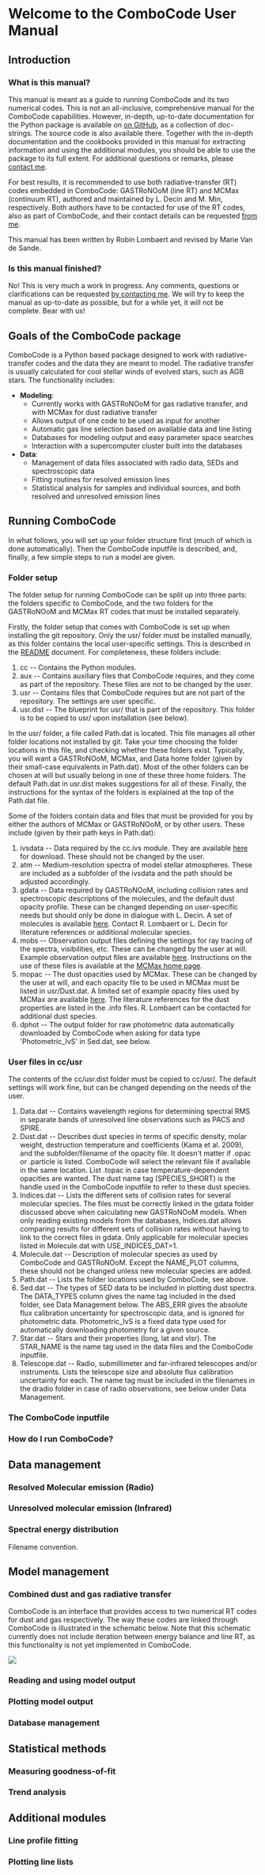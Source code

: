 # Welcome to the ComboCode User Manual
## Introduction
### What is this manual?
This manual is meant as a guide to running ComboCode and its two numerical codes. This is not an all-inclusive, comprehensive manual for the ComboCode capabilities. However, in-depth, up-to-date documentation for the Python package is available on <a href="https://IvS-KULeuven.github.io/ComboCode">on GitHub</a>, as a collection of doc-strings. The source code is also available there. Together with the in-depth documentation and the cookbooks provided in this manual for extracting information and using the additional modules, you should be able to use the package to its full extent. For additional questions or remarks, please <a href="https://github.com/robinlombaert">contact me</a>. 

For best results, it is recommended to use both radiative-transfer (RT) codes embedded in ComboCode: GASTRoNOoM (line RT) and MCMax (continuum RT), authored and maintained by L. Decin and M. Min, respectively. Both authors have to be contacted for use of the RT codes, also as part of ComboCode, and their contact details can be requested <a href="https://github.com/robinlombaert">from me</a>.

This manual has been written by Robin Lombaert and revised by Marie Van de Sande.

### Is this manual finished?
No! This is very much a work in progress. Any comments, questions or clarifications can be requested <a href="https://github.com/robinlombaert">by contacting me</a>. We will try to keep the manual as up-to-date as possible, but for a while yet, it will not be complete. Bear with us!

## Goals of the ComboCode package
ComboCode is a Python based package designed to work with radiative-transfer codes and the data they are meant to model. 
The radiative transfer is usually calculated for cool stellar winds of evolved stars, such as AGB stars.
The functionality includes:
* <b>Modeling</b>:
    - Currently works with GASTRoNOoM for gas radiative transfer, and with MCMax for dust radiative transfer
    - Allows output of one code to be used as input for another
    - Automatic gas line selection based on available data and line listing
    - Databases for modeling output and easy parameter space searches
    - Interaction with a supercomputer cluster built into the databases
* <b>Data</b>: 
    - Management of data files associated with radio data, SEDs and spectroscopic data
    - Fitting routines for resolved emission lines
    - Statistical analysis for samples and individual sources, and both resolved and unresolved emission lines

## Running ComboCode
In what follows, you will set up your folder structure first (much of which is done automatically). Then the ComboCode inputfile is described, and, finally, a few simple steps to run a model are given.

### Folder setup
The folder setup for running ComboCode can be split up into three parts: the folders specific to ComboCode, and the two folders for the GASTRoNOoM and MCMax RT codes that must be installed separately. 

Firstly, the folder setup that comes with ComboCode is set up when installing the git repository. Only the usr/ folder must be installed manually, as this folder contains the local user-specific settings. This is described in the <a href="https://github.com/IvS-KULeuven/ComboCode/blob/master/README.md">README</a> document. For completeness, these folders include:

<ol>
<li>cc -- Contains the Python modules.</li>
<li>aux -- Contains auxiliary files that ComboCode requires, and they come as part of the repository. These files are not to be changed by the user.</li>
<li>usr -- Contains files that ComboCode requires but are not part of the repository. The settings are user specific.</li>
<li>usr.dist -- The blueprint for usr/ that is part of the repository. This folder is to be copied to usr/ upon installation (see below).</li></ol>

In the usr/ folder, a file called Path.dat is located. This file manages all other folder locations not installed by git. Take your time choosing the folder locations in this file, and checking whether these folders exist. Typically, you will want a GASTRoNOoM, MCMax, and Data home folder (given by their small-case equivalents in Path.dat). Most of the other folders can be chosen at will but usually belong in one of these three home folders. The default Path.dat in usr.dist makes suggestions for all of these. Finally, the instructions for the syntax of the folders is explained at the top of the Path.dat file.

Some of the folders contain data and files that must be provided for you by either the authors of MCMax or GASTRoNOoM, or by other users. These include (given by their path keys in Path.dat):  

<ol>
<li>ivsdata -- Data required by the cc.ivs module. They are available <a href="http://ster.kuleuven.be/~robinl/cc/ivsdata.tar.gz"> here</a> for download. These should not be changed by the user.</li>
<li>atm -- Medium-resolution spectra of model stellar atmospheres. These are included as a subfolder of the ivsdata and the path should be adjusted accordingly.</li>
<li>gdata -- Data required by GASTRoNOoM, including collision rates and spectroscopic descriptions of the molecules, and the default dust opacity profile. These can be changed depending on user-specific needs but should only be done in dialogue with L. Decin. A set of molecules is available <a href="http://ster.kuleuven.be/~robinl/cc/GASTRoNOoM_data.zip">here</a>. Contact R. Lombaert or L. Decin for literature references or additional molecular species.</li>
<li>mobs -- Observation output files defining the settings for ray tracing of the spectra, visibilities, etc. These can be changed by the user at will. Example observation output files are available <a href="http://ster.kuleuven.be/~robinl/cc/Observation_Files.tar.gz">here</a>. Instructions on the use of these files is available at the <a href="https://sites.google.com/site/manualmcmax/project-definition">MCMax home page</a>.</li>
<li>mopac -- The dust opacities used by MCMax. These can be changed by the user at will, and each opacity file to be used in MCMax must be listed in usr/Dust.dat. A limited set of example opacity files used by MCMax are available <a href="http://ster.kuleuven.be/~robinl/cc/opacities.tar.gz">here</a>. The literature references for the dust properties are listed in the .info files. R. Lombaert can be contacted for additional dust species.</li>
<li>dphot -- The output folder for raw photometric data automatically downloaded by ComboCode when asking for data type 'Photometric_IvS' in Sed.dat, see below.</li>
</ol>

### User files in cc/usr
The contents of the cc/usr.dist folder must be copied to cc/usr/. The default settings will work fine, but can be changed depending on the needs of the user.

<ol>
<li>Data.dat -- Contains wavelength regions for determining spectral RMS in separate bands of unresolved line observations such as PACS and SPIRE.</li>
<li>Dust.dat -- Describes dust species in terms of specific density, molar weight, destruction temperature and coefficients (Kama et al. 2009), and the subfolder/filename of the opacity file. It doesn't matter if .opac or .particle is listed. ComboCode will select the relevant file if available in the same location. List .topac in case temperature-dependent opacities are wanted. The dust name tag (SPECIES_SHORT) is the handle used in the ComboCode inputfile to refer to these dust species.</li>
<li>Indices.dat -- Lists the different sets of collision rates for several molecular species. The files must be correctly linked in the gdata folder discussed above when calculating new GASTRoNOoM models. When only reading existing models from the databases, Indices.dat allows comparing results for different sets of collision rates without having to link to the correct files in gdata. Only applicable for molecular species listed in Molecule.dat with USE_INDICES_DAT=1.</li>
<li>Molecule.dat -- Description of molecular species as used by ComboCode and GASTRoNOoM. Except the NAME_PLOT columns, these should not be changed unless new molecular species are added.</li>
<li>Path.dat -- Lists the folder locations used by ComboCode, see above.</li>
<li>Sed.dat -- The types of SED data to be included in plotting dust spectra. The DATA_TYPES column gives the name tag included in the dsed folder, see Data Management below. The ABS_ERR gives the absolute flux calibration uncertainty for spectroscopic data, and is ignored for photometric data. Photometric_IvS is a fixed data type used for automatically downloading photometry for a given source.</li>
<li>Star.dat -- Stars and their properties (long, lat and vlsr). The STAR_NAME is the name tag used in the data files and the ComboCode inputfile.</li>
<li>Telescope.dat -- Radio, submillimeter and far-infrared telescopes and/or instruments. Lists the telescope size and absolute flux calibration uncertainty for each. The name tag must be included in the filenames in the dradio folder in case of radio observations, see below under Data Management.</li>
</ol>

### The ComboCode inputfile

### How do I run ComboCode?





## Data management

### Resolved Molecular emission (Radio)

### Unresolved molecular emission (Infrared)

### Spectral energy distribution
Filename convention.



## Model management
### Combined dust and gas radiative transfer
ComboCode is an interface that provides access to two numerical RT codes for dust and gas respectively. The way these codes are linked through ComboCode is illustrated in the schematic below. Note that this schematic currently does not include iteration between energy balance and line RT, as this functionality is not yet implemented in ComboCode. 

![](https://github.com/IvS-KULeuven/ComboCode/blob/dev/aux/flow_chart_codes.png?raw=true)

### Reading and using model output

### Plotting model output

### Database management




## Statistical methods

### Measuring goodness-of-fit

### Trend analysis




## Additional modules

### Line profile fitting

### Plotting line lists




